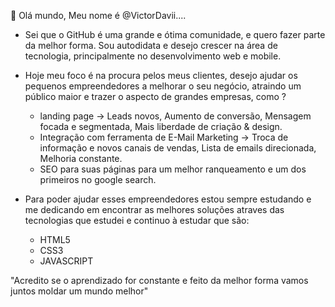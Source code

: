 👋 Olá mundo, Meu nome é @VictorDavii....
- Sei que o GitHub é uma grande e ótima comunidade, e quero fazer parte da melhor forma. Sou autodidata e desejo
crescer na área de tecnologia, principalmente no desenvolvimento web e mobile.
- Hoje meu foco é na procura pelos meus clientes, desejo ajudar os pequenos empreendedores
a melhorar o seu negócio, atraindo um público maior e trazer o aspecto de grandes empresas, como ? 
  - landing page -> Leads novos, Aumento de conversão, Mensagem focada e segmentada, Mais liberdade de criação & design. 
  - Integração com ferramenta de E-Mail Marketing -> Troca de informação e novos canais de vendas, Lista de emails direcionada, Melhoria constante.
  - SEO para suas páginas para um melhor ranqueamento e um dos primeiros no google search.

- Para poder ajudar esses empreendedores estou sempre estudando e me dedicando em encontrar as melhores soluções atraves das tecnologias 
que estudei e continuo à estudar que são:
    - HTML5
    - CSS3 
    - JAVASCRIPT

"Acredito se o aprendizado for constante e feito da melhor forma vamos juntos moldar um mundo melhor" 
<!---
VictorDavii/VictorDavii is a ✨ special ✨ repository because its `README.md` (this file) appears on your GitHub profile.
You can click the Preview link to take a look at your changes.
--->
